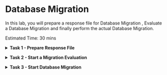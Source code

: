 # Database Migration

In this lab, you will prepare a response file for Database Migration , Evaluate a Database Migration and finally perform the actual Database Migration.


Estimated Time: 30 mins

**<details><summary>Task 1 - Prepare Response File </summary>**
<p>

**1. Login to ZDM Service Host.**

   Login to ZDM Service Host using Public IP and ssh key.

**2. Switch user to zdmuser.**

   Switch user to "zdmuser" using below command.

   sudo su - zdmuser
      
**3. Prepare a response file.**

   Below is sample response file which you can use for ZDM Physical Offline Migration.

   Please note that this response file uses Oracle Object Storage to keep the Source Database Backup and the Target Database is Oracle Base Database(specified as VMDB).

   

   ```console
   TGT_DB_UNIQUE_NAME=ORCL_T
   MIGRATION_METHOD=OFFLINE_PHYSICAL
   DATA_TRANSFER_MEDIUM=OSS
   HOST=https://swiftobjectstorage.uk-london-1.oraclecloud.com/v1/xxxxxxxxx
   OPC_CONTAINER=ZDM-Physical
   PLATFORM_TYPE=VMDB
   SHUTDOWN_SRC=TRUE
   ```
   Please note that we have updated values for all parameters except for HOST which is specific for your environment. 

   Use below method to prepare HOST value.

   Use the below format.

   https://swiftobjectstorage.<region_name>.oraclecloud.com/v1/<objectstorage_namespace>

   Replace region_name and objectstorage_namespace with your corresponding values.

   objectstorage_namespace values for your environment are collected in Lab 8 Task 1.

   Save the response file as physical_offline.rsp file under /home/zdmuser.

</p>
</details>

**<details><summary>Task 2 - Start a Migration Evaluation </summary>**
<p>

**1. Login to ZDM Service Host and switch to zdmuser.**

**2. Check the status of ZDM service.**

   Export ZDM_HOME=/home/zdmuser/zdmhome

   $ZDM_HOME/bin/zdmservice status

   if the "running" shows as false then use below command to start ZDM.

   $ZDM_HOME/bin/zdmservice start

**3. Prepare command for Physical Offline Migration Evaluation.**

   Use the below sample command for ZDM Migration Evaluation and update it as per your environment.

   ```console
   $ZDM_HOME/bin/zdmcli migrate database  -sourcesid ORCL  -sourcenode zdm-source-db  -srcauth zdmauth  -srcarg1 user:opc  -srcarg2 identity_file:/home/zdmuser/mykey.key  -srcarg3 sudo_location:/bin/sudo  -targetnode zdm-target-db  -backupuser "oracleidentitycloudservice/xxxxxx.xxxxx@oracle.com"  -rsp /home/zdmuser/physical_offline.rsp  -tgtauth zdmauth  -tgtarg1 user:opc  -tgtarg2 identity_file:/home/zdmuser/mykey.key  -tgtarg3 sudo_location:/usr/bin/sudo -eval
   ```
   Below is a brief description of the flags used in above command.

   -backupuser             -->  Oracle Cloud tenancy user for which we have generated Auth Token in earlier Lab.

   -srcargg2 identity_file -->  location of private ssh key file which can be used to login to Source Database Server.

   -tgtarg2 identity_file  -->  location of private ssh key file which can be used to login to Target Database Server.

   -sourcenode             --> Host Name of Source Database server.

   -targetnode             --> Host Name of Target Database Server.

   -rsp                    --> Location of response file for migration.

**4. Perform Migration Evaluation.**

   Once you have updated the evaluation command then proceed to execute the command as below.

   ![ss1](./images/eval_start.png)

   Please provide the SYS password of Source Database and Auth token when asked.

   Also note down the Migration Job ID which is 3 in this case.

**5. Monitor the Migration Evaluation.**

   Check the status of Migration Evaluation using below command.

   $ZDM_HOME/bin/zdmcli query job -jobid 3

   here 3 is the jobid.

   You will receive a similar ouput as below.

   ![ss2](./images/eval_status.png)

   Continue execute the status command until all phases have been completed with status "PRECHECK_PASSED" as shown below.

   ![ss3](./images/eval_final.png)

</p>
</details>

**<details><summary>Task 3 - Start Database Migration </summary>**
<p>


**1. Create HR01.EMP table in Source Database.**

   We will create a user called HR01 and a table called emp under PDB called ORCLPDB in the Source Database.

   This is to enable us to perform a quick check on the success of Database Migration.

   a. Login to Source Database Server.

      Login to Source Database using Public IP and ssh key.

   b. Login to ORCLPDB.

      Login to CDB using sqlplus and then switch to ORCLPDB using below command.

      alter session set container=ORCLPDB;

      Execute below statements
      ```console
      create user hr01 identified by "password";
      grant resource , connect to hr01;
      alter user hr01 quota unlimited on users;
      create table hr01.emp(ename varchar2(20),eno number);
      insert into hr01.emp values('Alpha',1);
      insert into hr01.emp values('Beta',2);
      commit;
      ```
   c. Verify the data in HR01.EMP table.

      Execute below statement when you are in ORCLPDB.
      ```console
      select * from hr01.emp;
      ```

      You will receive the below output.

      ![ss1](./images/source_select.png)

**2. Verify User Data in Target Database.**

     We know that there is no HR01.EMP table in Target Database , However let's verify it.

     a. Connect to Target Database Server.

        Connect to Target Database Server using Public IP and ssh key.

     b. Connect to ORCL_PDB1.

        Connect to CDB using sqlplus and switch to ORCL_PDB1 using below command.

        alter session set container=ORCL_PDB1;

     c. Verify existence of HR01.EMP table.

      ```console
      select * from hr01.emp;
      ```

      You will receive an output similar to the one below indicating that HR01.EMP table doesn't exist in Target Database.

   ![ss2](./images/target_sel_before_migration.png)

**3. Start the Database Migration**

   We are now good to start the Database Migration.

   We can use the same command used for Database Migration Evaluation except that "-eval" flag is not required.

   **a. Login to ZDM Service Host.**

   Login to ZDM Service Host using Public IP and ssh key.

   **b. Switch user to zdmuser.**

   Switch user to "zdmuser" using below command.

   sudo su - zdmuser
   
   **c. Execute Database Migration as below.**

   ![ss3](./images/mig_start.png)

   Please provide the SYS password of Source Database and Auth token when asked.

   Also note down the Migration Job ID which is 4 in this case.
   
   **d. Monitor the Database Migration using below command.**

   $ZDM_HOME/bin/zdmcli query job -jobid 4

   You can see the JOB_TYPE is MIGRATE instead of EVAL for the Database Migration Evaluation.
      
   Continue to monitor the status until all phases have been completed with "COMPLETED" status as shown below.

**<details><summary>Task 3 - Start Database Migration </summary>**
<p>



Please [proceed to the next lab](#next).



